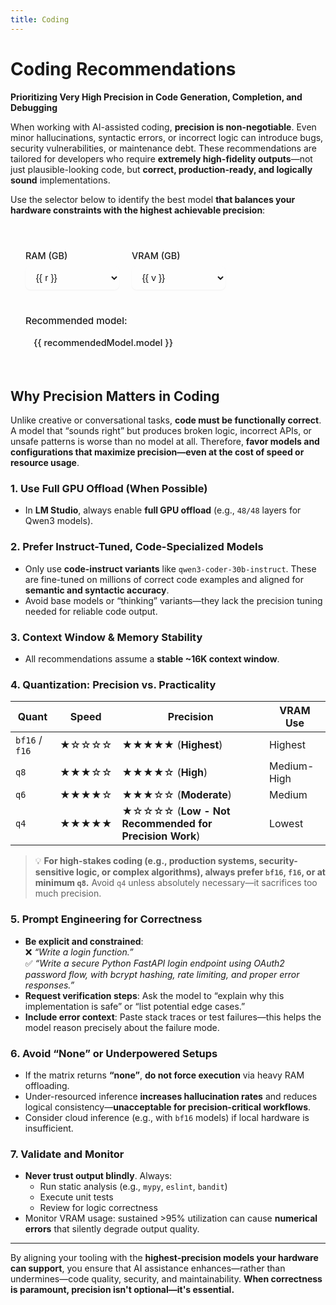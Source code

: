 ```yaml
---
title: Coding
---
```


# Coding Recommendations  
**Prioritizing Very High Precision in Code Generation, Completion, and Debugging**

When working with AI-assisted coding, **precision is non-negotiable**. Even minor hallucinations, syntactic errors, or incorrect logic can introduce bugs, security vulnerabilities, or maintenance debt. These recommendations are tailored for developers who require **extremely high-fidelity outputs**—not just plausible-looking code, but **correct, production-ready, and logically sound** implementations.

Use the selector below to identify the best model **that balances your hardware constraints with the highest achievable precision**:

<script setup>
import { ref, computed } from 'vue'

const ram = ref(16)
const vram = ref(8)

// Define the available options
const ramOptions = [16, 32, 64, 128]
const vramOptions = [0, 4, 6, 8, 12, 16, 24, 32]

// Define your recommendation rules here - much easier to maintain!
const recommendationRules = [
  // High VRAM, high RAM - bf16 precision
  { ramMin: 64, vramMin: 16, model: "Qwen3 Coder 30B A3B Instruct bf16", color: "var(--vp-c-green-2)", bg: "var(--vp-c-green-soft)" },
  // High VRAM, medium RAM - bf16 precision
  { ramMin: 32, vramMin: 16, model: "Qwen3 Coder 30B A3B Instruct bf16", color: "var(--vp-c-green-2)", bg: "var(--vp-c-green-soft)" },
  // Medium VRAM, high RAM - Q8 precision
  { ramMin: 32, vramMin: 8, model: "Qwen3 Coder 30B A3B Instruct Q8", color: "var(--vp-c-blue-2)", bg: "var(--vp-c-blue-soft)" },
  // Medium VRAM, medium RAM - Q8 precision
  { ramMin: 16, vramMin: 8, model: "Qwen3 Coder 30B A3B Instruct Q8", color: "var(--vp-c-blue-2)", bg: "var(--vp-c-blue-soft)" },
  // Lower VRAM, higher RAM - Q6 precision
  { ramMin: 32, vramMin: 6, model: "Qwen3 Coder 30B A3B Instruct Q6", color: "var(--vp-c-yellow-2)", bg: "var(--vp-c-yellow-soft)" },
  // Low VRAM, sufficient RAM - Q6 precision
  { ramMin: 16, vramMin: 6, model: "Qwen3 Coder 30B A3B Instruct Q6", color: "var(--vp-c-yellow-2)", bg: "var(--vp-c-yellow-soft)" },
  // Very low VRAM - smaller models
  { ramMin: 16, vramMin: 4, model: "Phi-4 Q4", color: "var(--vp-c-orange-2)", bg: "var(--vp-c-orange-soft)" },
  { ramMin: 16, vramMin: 4, model: "Devstral Small Q6", color: "var(--vp-c-orange-2)", bg: "var(--vp-c-orange-soft)" },
  // Very low VRAM - Q8 models if needed
  { ramMin: 32, vramMin: 4, model: "Devstral Small Q8 or Qwen3 Coder 30B A3B Instruct Q6", color: "var(--vp-c-orange-2)", bg: "var(--vp-c-orange-soft)" },
  // Low VRAM - 4B models
  { ramMin: 16, vramMin: 0, model: "Qwen3 4B Instruct 2507 BF16", color: "var(--vp-c-purple-2)", bg: "var(--vp-c-purple-soft)" },
]

const recommendedModel = computed(() => {
  // Find the first rule that matches the current RAM and VRAM
  const matchingRule = recommendationRules.find(rule => ram.value >= rule.ramMin && vram.value >= rule.vramMin)
  
  if (matchingRule) {
    return {
      model: matchingRule.model,
      color: matchingRule.color,
      bg: matchingRule.bg
    }
  }
  
  return {
    model: 'Not recommended',
    color: 'var(--vp-c-text-3)',
    bg: 'transparent'
  }
})

const isRecommended = computed(() => {
  return recommendedModel.value.model !== 'Not recommended'
})

/* Normalized detection + canonical classes */
const normalizedModel = computed(() => recommendedModel.value.model.toLowerCase())

const isBF16orGPTOSS = computed(() =>
  normalizedModel.value.includes('bf16') || normalizedModel.value.includes('gpt oss')
)

const isQ6orQ8 = computed(() =>
  normalizedModel.value.includes('q6') || normalizedModel.value.includes('q8')
)

const isQ4 = computed(() => normalizedModel.value.includes('q4'))

const is4b = computed(() => normalizedModel.value.includes('4b'))

const selectorClass = computed(() => {
  if (!isRecommended.value) return { 'not-recommended': true }
  if (is4b.value) return { 'recommended-4b': true }
  if (isBF16orGPTOSS.value) return { 'recommended-success': true }
  if (isQ6orQ8.value) return { 'recommended-caution': true }
  if (isQ4.value) return { 'recommended-warning': true }
  return {}
})

const modelNameClasses = computed(() => {
  if (!isRecommended.value) return { 'not-recommended': true }
  if (is4b.value) return { 'recommended-4b': true }
  if (isBF16orGPTOSS.value) return { 'recommended-success': true }
  if (isQ6orQ8.value) return { 'recommended-caution': true }
  if (isQ4.value) return { 'recommended-warning': true }
  return {}
})
</script>

<style scoped>
.model-selector {
  margin: 2rem 0;
  padding: 1.5rem;
  border-radius: 16px;
  background-color: var(--vp-code-block-bg);
  border: 2px solid var(--vp-c-border); /* Default border */
  font-size: 0.95rem;
  transition: border-color 0.3s ease;
  position: relative;
  overflow: hidden; /* Ensures background colors stay within bounds */
}

.model-selector::before {
  content: '';
  position: absolute;
  top: 0;
  left: 0;
  right: 0;
  height: 4px;
  background: linear-gradient(90deg, var(--vp-c-brand), var(--vp-c-green));
  /* Default gradient, will be overridden by JavaScript or specific class if needed */
}

/* Example: Specific border color based on recommendation */
.model-selector.recommended-success {
  border-color: var(--vp-c-green-2);
}
.model-selector.recommended-caution {
  border-color: var(--vp-c-yellow-2);
}
.model-selector.recommended-warning {
  border-color: var(--vp-c-orange-2);
}
.model-selector.recommended-4b {
  border-color: var(--vp-c-purple-2);
}

.model-selector h3 {
  margin-top: 0;
  margin-bottom: 1.25rem;
  font-weight: 600;
  color: var(--vp-c-text-1);
}

.controls {
  display: flex;
  flex-wrap: wrap;
  gap: 1.25rem;
  margin-bottom: 1.5rem;
}

.control-group {
  display: flex;
  flex-direction: column;
  min-width: 150px;
}

.control-group label {
  font-weight: 500;
  margin-bottom: 0.5rem;
  color: var(--vp-c-text-1);
  font-size: 0.9rem;
}

.control-group select {
  padding: 0.6rem 0.8rem;
  border: 1px solid var(--vp-c-border);
  border-radius: 8px;
  background: var(--vp-c-bg);
  color: var(--vp-c-text-1);
  font-size: 0.95rem;
  transition: all 0.2s ease;
  box-shadow: 0 1px 2px rgba(0, 0, 0, 0.05);
}

.control-group select:hover {
  border-color: var(--vp-c-brand-lighter);
}

.control-group select:focus {
  outline: none;
  border-color: var(--vp-c-brand);
  box-shadow: 0 0 0 3px rgba(66, 133, 244, 0.25);
}

.result {
  padding-top: 1rem;
  border-top: 1px solid var(--vp-c-divider);
}

.result strong {
  display: block;
  margin-bottom: 0.5rem;
  font-weight: 500;
  color: var(--vp-c-text-1);
}

.result .model-name {
  display: inline-block;
  padding: 0.5rem 0.75rem;
  border-radius: 8px;
  font-family: var(--vp-font-family-mono);
  font-size: 0.95em;
  font-weight: 500;
  transition: all 0.3s ease;
  border: 1px solid transparent; /* Default border */
}

.result .model-name.not-recommended {
  color: var(--vp-c-text-3);
  background: var(--vp-c-bg-soft);
  border-color: var(--vp-c-text-3);
  font-style: italic;
}

/* Dynamically applied styles based on recommendation level */
.result .model-name.recommended-success {
  background-color: var(--vp-c-green-soft);
  color: var(--vp-c-green-2);
  border-color: var(--vp-c-green-2);
}
 
.result .model-name.recommended-caution {
  background-color: var(--vp-c-yellow-soft);
  color: var(--vp-c-yellow-2);
  border-color: var(--vp-c-yellow-2);
}
 
.result .model-name.recommended-warning {
  background-color: var(--vp-c-orange-soft);
  color: var(--vp-c-orange-2);
  border-color: var(--vp-c-orange-2);
}
 
.result .model-name.recommended-4b {
  background-color: var(--vp-c-purple-soft);
  color: var(--vp-c-purple-2);
  border-color: var(--vp-c-purple-2);
}
 
</style>

<div class="model-selector" :class="selectorClass">
  <div class="controls">
    <div class="control-group">
      <label for="ram-select">RAM (GB)</label>
      <select id="ram-select" v-model.number="ram">
        <option v-for="r in ramOptions" :key="r" :value="r">{{ r }}</option>
      </select>
    </div>
    <div class="control-group">
      <label for="vram-select">VRAM (GB)</label>
      <select id="vram-select" v-model.number="vram">
        <option v-for="v in vramOptions" :key="v" :value="v">{{ v }}</option>
      </select>
    </div>
  </div>

  <div class="result">
    <strong>Recommended model:</strong>
    <span
      class="model-name"
      :class="modelNameClasses"
      :style="{ backgroundColor: recommendedModel.bg, color: recommendedModel.color }"
    >
      {{ recommendedModel.model }}
    </span>
  </div>
</div>

## Why Precision Matters in Coding

Unlike creative or conversational tasks, **code must be functionally correct**. A model that “sounds right” but produces broken logic, incorrect APIs, or unsafe patterns is worse than no model at all. Therefore, **favor models and configurations that maximize precision—even at the cost of speed or resource usage**.

### 1. **Use Full GPU Offload (When Possible)**
- In **LM Studio**, always enable **full GPU offload** (e.g., `48/48` layers for Qwen3 models).

### 2. **Prefer Instruct-Tuned, Code-Specialized Models**
- Only use **code-instruct variants** like `qwen3-coder-30b-instruct`. These are fine-tuned on millions of correct code examples and aligned for **semantic and syntactic accuracy**.
- Avoid base models or “thinking” variants—they lack the precision tuning needed for reliable code output.

### 3. **Context Window & Memory Stability**
- All recommendations assume a **stable ~16K context window**.

### 4. **Quantization: Precision vs. Practicality**
| Quant | Speed | **Precision** | VRAM Use |
|------|-------|--------------|--------|
| `bf16` / `f16` | ★☆☆☆☆ | ★★★★★ (**Highest**) | Highest |
| `q8` | ★★★☆☆ | ★★★★☆ (**High**) | Medium-High |
| `q6` | ★★★★☆ | ★★★☆☆ (**Moderate**) | Medium |
| `q4` | ★★★★★ | ★☆☆☆☆ (**Low - Not Recommended for Precision Work**) | Lowest |

> 💡 **For high-stakes coding (e.g., production systems, security-sensitive logic, or complex algorithms), always prefer `bf16`, `f16`, or at minimum `q8`.** Avoid `q4` unless absolutely necessary—it sacrifices too much precision.

### 5. **Prompt Engineering for Correctness**
- **Be explicit and constrained**:  
  ❌ _“Write a login function.”_  
  ✅ _“Write a secure Python FastAPI login endpoint using OAuth2 password flow, with bcrypt hashing, rate limiting, and proper error responses.”_
- **Request verification steps**: Ask the model to “explain why this implementation is safe” or “list potential edge cases.”
- **Include error context**: Paste stack traces or test failures—this helps the model reason precisely about the failure mode.

### 6. **Avoid “None” or Underpowered Setups**
- If the matrix returns **“none”**, **do not force execution** via heavy RAM offloading.
- Under-resourced inference **increases hallucination rates** and reduces logical consistency—**unacceptable for precision-critical workflows**.
- Consider cloud inference (e.g., with `bf16` models) if local hardware is insufficient.

### 7. **Validate and Monitor**
- **Never trust output blindly**. Always:
  - Run static analysis (e.g., `mypy`, `eslint`, `bandit`)
  - Execute unit tests
  - Review for logic correctness
- Monitor VRAM usage: sustained >95% utilization can cause **numerical errors** that silently degrade output quality.

---

By aligning your tooling with the **highest-precision models your hardware can support**, you ensure that AI assistance enhances—rather than undermines—code quality, security, and maintainability. **When correctness is paramount, precision isn't optional—it's essential.**